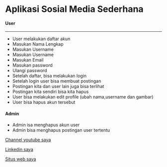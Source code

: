 # Aplikasi Sosial Media Sederhana

#### User

---

* User melakukan daftar akun
* Masukan Nama Lengkap
* Masukan Username
* Masukan Username
* Masukan Email
* Masukan password
* Ulangi password
* Setelah daftar, bisa melakukan login
* Setelah login user bisa membuat postingan
* Postingan kita dan user lain juga bisa terlihat
* Postingan kita sendiri bisa kita hapus
* User bisa melakukan edit profile (ubah nama,username dan gambar)
* User bisa hapus akun tersebut

#### Admin
* Admin isa menghapus akun user
* Admin bisa menghapus postingan user tertentu

[Channel youtube saya](https://www.youtube.com/channel/UCt8ZwXTNS9OaY3ioa8L13dA)

[Linkedin saya](https://www.linkedin.com/in/dheo-apriansyah-b13100174/)

[Situs web saya](http://dheoapriansyah.com/)




